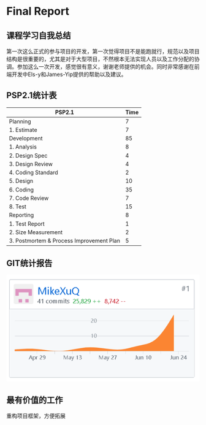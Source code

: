 # Final Report
## 课程学习自我总结
第一次这么正式的参与项目的开发，第一次觉得项目不是能跑就行，规范以及项目结构是很重要的，尤其是对于大型项目，不然根本无法实现人员以及工作分配的协调。参加这么一次开发，感觉很有意义，谢谢老师提供的机会。同时非常感谢在前端开发中Els-y和James-Yip提供的帮助以及建议。	
## PSP2.1统计表
| PSP2.1 | Time|
| ----- | :----- |
| Planning | 7 |
| 1. Estimate| 7 |
| Development | 85 |
| 1. Analysis | 8 |
| 2. Design Spec | 4 |
| 3. Design Review | 4 |
| 4. Coding Standard | 2 |
| 5. Design | 10 |
| 6. Coding | 35 |
| 7. Code Review | 7 |
| 8. Test | 15 |
| Reporting | 8 |
| 1. Test Report | 1 |
| 2. Size Measurement | 2 |
| 3. Postmortem & Process Improvement Plan | 5 |
## GIT统计报告
![commit](../assets/15331340.png)
## 最有价值的工作
重构项目框架，方便拓展

